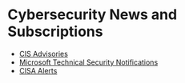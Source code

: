# Cybersecurity News and Subscriptions
- [CIS Advisories](https://learn.cisecurity.org/ms-isac-subscription)
- [Microsoft Technical Security Notifications](https://www.microsoft.com/en-us/msrc/technical-security-notifications)
- [CISA Alerts](https://public.govdelivery.com/accounts/USDHSCISA/subscriber/new?topic_id=USDHSCISA_138)
